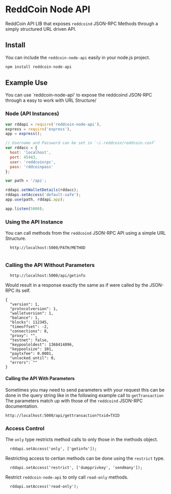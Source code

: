 # ReddCoin Node API
ReddCoin API LIB that exposes `reddcoind` JSON-RPC Methods through a simply structured URL driven API.

## Install
You can include the `reddcoin-node-api` easily in your node.js project.
```javascript
npm install reddcoin-node-api
```

## Example Use
You can use `reddcoin-node-api' to expose the reddcoind JSON-RPC through a easy to work with URL Structure/
### Node (API Instances)

```javascript
var rddapi = require('reddcoin-node-api'),
express = require('express'),
app = express();

// Username and Password can be set in `~/.reddcoin/reddcoin.conf`
var rddacc = {
  host: 'localhost',
  port: 45443,
  user: 'reddcoinrpc',
  pass: 'rddcoinpass'
};

var path = '/api';

rddapi.setWalletDetails(rddacc);
rddapi.setAccess('default-safe');
app.use(path, rddapi.app); 

app.listen(5000);
```

### Using the API Instance
You can call methods from the `reddcoind` JSON-RPC API using a simple URL Structure.
```
  http://localhost:5000/PATH/METHOD
  
```

### Calling the API Without Parameters
```
  http://localhost:5000/api/getinfo
```
Would result in a response exactly the same as if were called by the JSON-RPC its self.
```
{
  "version": 1,
  "protocolversion": 1,
  "walletversion": 1,
  "balance": 1,
  "blocks": 112345,
  "timeoffset": -2,
  "connections": 8,
  "proxy": "",
  "testnet": false,
  "keypoololdest": 1368414896,
  "keypoolsize": 101,
  "paytxfee": 0.0001,
  "unlocked_until": 0,
  "errors": ""
}
```

#### Calling the API With Parameters
Sometimes you may need to send parameters with your request this can be done in the query string like in the following example call to `getTransaction` The parameters match up with those of the `reddcoind` JSON-RPC documentation.

```
http://localhost:5000/api/gettransaction?txid=TXID
```

### Access Control
The `only` type restricts method calls to only those in the methods object.
```
  rddapi.setAccess('only', ['getinfo']);
```

Restricting access to certian methods can be done using the `restrict` type.
```
  rddapi.setAccess('restrict', ['dumpprivkey', 'sendmany']);
```

Restrict `reddcoin-node-api` to only call `read-only` methods.
```
  rddapi.setAccess('read-only');
```